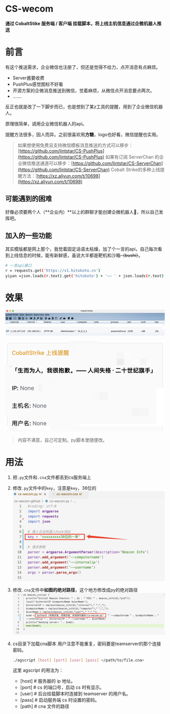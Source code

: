 # CS-wecom

**通过 CobaltStike 服务端 / 客户端 挂载脚本，将上线主机信息通过企微机器人推送**

# 前言

有这个推送需求，企业微信也注册了，但还是觉得不给力，点开消息有点麻烦。

- Server酱要收费
- PushPlus感觉图标不好看
- 开源方案的企微消息推送到微信，觉着麻烦，从微信点开消息要点两次。
- .......

反正也就是改了一下脚步而已，也是想到了某z工具的提醒，用到了企业微信机器人。

原理很简单，调用企业微信机器人的api。

提醒方法很多，因人而异。之前很喜欢用**方糖**，logo也好看，微信提醒也实用。

> 如果想使用免费且支持微信模板消息推送的方式可以移步：[https://github.com/lintstar/CS-PushPlus](https://github.com/lintstar/CS-PushPlus)
如果有订阅 ServerChan 的企业微信推送通道可以移步：[https://github.com/lintstar/CS-ServerChan](https://github.com/lintstar/CS-ServerChan)
Cobalt Strike的多种上线提醒方法：[https://xz.aliyun.com/t/10698](https://xz.aliyun.com/t/10698)


## 可能遇到的困难

好像必须要两个人（**企业内）**以上的群聊才能创建企微机器人🤖️，所以自己发挥吧。

## 加入的一些功能

其实模版都是网上那个，我觉着固定话语太枯燥，加了个一言的api，自己每次看到上线信息的时候，能有新鲜感，虽说大半都是靶机和沙箱~~（bushi）~~。

```Bash
# 一言api接口
r = requests.get('https://v1.hitokoto.cn')
yiyan =json.loads(r.text).get('hitokoto') + '—— ' + json.loads(r.text).get('from')
```


# 效果

![](image/image.png "")

![](image/image_1.png "")

> 内容不满意，自己可定制。py脚本里随便改。


# 用法

1. 把`.py`文件和`.cna`文件都丢到cs服务端上
2. 修改`.py`文件中的`key`，注意是`key`，36位的
	![](image/image_2.png "")
3. 修改`.cna`文件中**如图的绝对路径**，这个地方修改成py的绝对路径
	![](image/image_3.png "")
4. cs目录下加载cna脚本
	用户注意不能重复，密码要是teamserver的那个连接密码。
	```Bash
	./agscript [host] [port] [user] [pass] </path/to/file.cna>
	```
	
	这里 agscript 的用法为：
	- [host] # 服务器的 ip 地址。
	- [port] # cs 的端口号，启动 cs 时有显示。
	- [user] # 后台挂载脚本时连接到 teamserver 的用户名。
	- [pass] # 启动服务端 cs 时设置的密码。
	- [path] # cna 文件的路径
